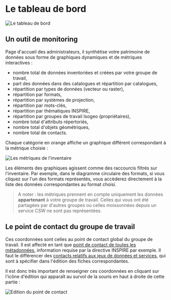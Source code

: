 # Le tableau de bord

![Le tableau de bord](/images/tdb_formats.png "Le tableau de bord d'Isogeo")

## Un outil de monitoring

Page d'accueil des administrateurs, il synthètise votre patrimoine de données sous forme de graphiques dynamiques et de métriques interactives :

* nombre total de données inventoriées et créées par votre groupe de travail,
* part des données dans des catalogues et répartition par catalogues,
* répartition par types de données (vecteur ou raster),
* répartition par formats,
* répartition par systèmes de projection,
* répartition par mots-clés,
* répartition par thématiques INSPIRE,
* répartition par groupes de travail Isogeo (propriétaires),
* nombre total d'attributs répertoriés,
* nombre total d'objets géométriques,
* nombre total de contacts.

Chaque catégorie en orange affiche un graphique différent correspondant à la métrique choisie :

![Les métriques de l'inventaire](/images/tdb_metrics.gif "Raccourcis et menus communs à tous les écrans de la plateforme")

Les éléments des graphiques agissent comme des raccourcis filtrés sur l'inventaire. Par exemple, dans le diagramme circulaire des formats, si vous cliquez sur l'un des formats représentés, vous accèderez directement à la liste des données correspondantes au format choisi.

> A noter : les métriques prennent en compte uniquement les données **appartenant** à votre groupe de travail. Celles qui vous ont été partagées par d'autres groupes ou celles moissonnées depuis un service CSW ne sont pas représentées.

## Le point de contact du groupe de travail

Ces coordonnées sont celles au point de contact global du groupe de travail. Il est affecté en tant que [point de contact de toutes les métadonnées](http://georezo.net/wiki/main/donnees/inspire/aide_a_la_saisie_des_metadonnees_inspire#point_de_contact_des_metadonnees), information requise par la directive INSPIRE par exemple.  Il faut le différencer des [contacts relatifs aux jeux de données et services](http://georezo.net/wiki/main/donnees/inspire/aide_a_la_saisie_des_metadonnees_inspire#organisations_responsables_de_l_etablissement_de_la_gestion_de_la_maintenance_et_de_la_diffusion_des_series_et_services_de_donnees_geographiques), qui sont à spécifier dans l'édition des fiches correspondantes.

Il est donc très important de renseigner ces coordonnées en cliquant sur l'icône d'édition qui apparaît au survol de la souris en haut à droite de cette partie :

![Edition du point de contact](/images/tdb_edit_contact_workgroup.gif "Editer le point de contact global du groupe de travail Isogeo")

